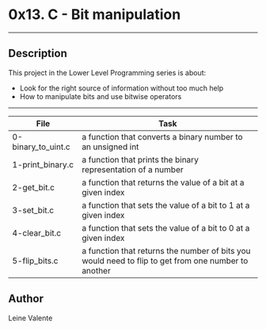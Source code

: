 # 0x13. C - Bit manipulation
---
## Description

This project in the Lower Level Programming series is about:

* Look for the right source of information without too much help
* How to manipulate bits and use bitwise operators

---
File|Task
---|---
0-binary_to_uint.c | a function that converts a binary number to an unsigned int
1-print_binary.c | a function that prints the binary representation of a number
2-get_bit.c | a function that returns the value of a bit at a given index
3-set_bit.c | a function that sets the value of a bit to 1 at a given index
4-clear_bit.c | a function that sets the value of a bit to 0 at a given index
5-flip_bits.c | a function that returns the number of bits you would need to flip to get from one number to another

## Author
Leine Valente